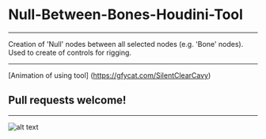 # Null-Between-Bones-Houdini-Tool
***
Creation of 'Null' nodes between all selected nodes (e.g. 'Bone' nodes).
Used to create of controls for rigging.
***
[Animation of using tool] (https://gfycat.com/SilentClearCavy)
## Pull requests welcome!
***
![alt text](https://gfycat.com/SilentClearCavy)
